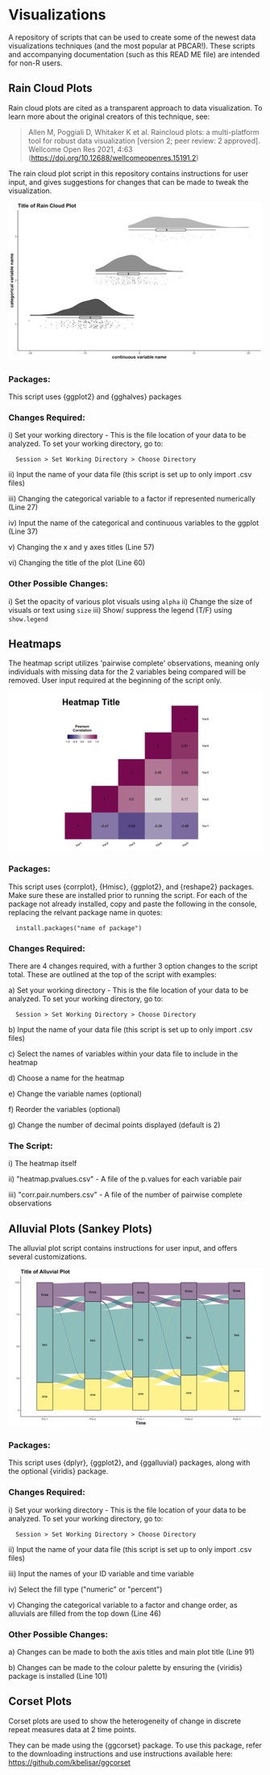# Visualizations
A repository of scripts that can be used to create some of the newest data visualizations techniques (and the most popular at PBCAR!). These scripts and accompanying documentation (such as this READ ME file) are intended for non-R users.

## Rain Cloud Plots

Rain cloud plots are cited as a transparent approach to data visualization. To learn more about the original creators of this technique, see: 

> Allen M, Poggiali D, Whitaker K et al. Raincloud plots: a multi-platform tool for robust data visualization [version 2; peer review: 2 approved]. Wellcome Open Res 2021, 4:63 (https://doi.org/10.12688/wellcomeopenres.15191.2)

The rain cloud plot script in this repository contains instructions for user input, and gives suggestions for changes that can be made to tweak the visualization.

![image](https://github.com/PBCAR/Visualizations/blob/main/Examples/raincloud.png)


### Packages:

This script uses {ggplot2} and {gghalves} packages

### Changes Required:

i) Set your working directory - This is the file location of your data to be analyzed. To set your working directory, go to:

      Session > Set Working Directory > Choose Directory

ii) Input the name of your data file (this script is set up to only import .csv files)

iii) Changing the categorical variable to a factor if represented numerically (Line 27)

iv) Input the name of the categorical and continuous variables to the ggplot (Line 37)

v) Changing the x and y axes titles (Line 57)

vi) Changing the title of the plot (Line 60)

### Other Possible Changes:

i) Set the opacity of various plot visuals using `alpha`
ii) Change the size of visuals or text using `size`
iii) Show/ suppress the legend (T/F) using `show.legend`

## Heatmaps

The heatmap script utilizes 'pairwise complete' observations, meaning only individuals with missing data for the 2 variables being compared will be removed. User input required at the beginning of the script only.

![image](https://github.com/PBCAR/Visualizations/blob/main/Examples/heatmap.png)


### Packages:

This script uses {corrplot}, {Hmisc}, {ggplot2}, and {reshape2} packages. Make sure these are installed prior to running the script. For each of the package not already installed, copy and paste the following in the console, replacing the relvant package name in quotes:

      install.packages("name of package")

### Changes Required:

There are 4 changes required, with a further 3 option changes to the script total. These are outlined at the top of the script with examples:

a) Set your working directory - This is the file location of your data to be analyzed. To set your working directory, go to:

      Session > Set Working Directory > Choose Directory

b) Input the name of your data file (this script is set up to only import .csv files)

c) Select the names of variables within your data file to include in the heatmap

d) Choose a name for the heatmap

e) Change the variable names (optional)

f) Reorder the variables (optional)

g) Change the number of decimal points displayed (default is 2)

### The Script:

i) The heatmap itself

ii) "heatmap.pvalues.csv" - A file of the p.values for each variable pair

iii) "corr.pair.numbers.csv" - A file of the number of pairwise complete observations

## Alluvial Plots (Sankey Plots)

The alluvial plot script contains instructions for user input, and offers several customizations.

![image](https://github.com/PBCAR/Visualizations/blob/main/Examples/alluvials.png)


### Packages:

This script uses {dplyr}, {ggplot2}, and {ggalluvial} packages, along with the optional {viridis} package.

### Changes Required:

i) Set your working directory - This is the file location of your data to be analyzed. To set your working directory, go to:

      Session > Set Working Directory > Choose Directory

ii) Input the name of your data file (this script is set up to only import .csv files)

iii) Input the names of your ID variable and time variable

iv) Select the fill type ("numeric" or "percent")

v) Changing the categorical variable to a factor and change order, as alluvials are filled from the top down (Line 46)

### Other Possible Changes:

a) Changes can be made to both the axis titles and main plot title (Line 91)

b) Changes can be made to the colour palette by ensuring the {viridis} package is installed (Line 101)

## Corset Plots


Corset plots are used to show the heterogeneity of change in discrete repeat measures data at 2 time points.

They can be made using the {ggcorset} package. To use this package, refer to the downloading instructions and use instructions available here: https://github.com/kbelisar/ggcorset
